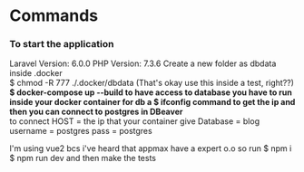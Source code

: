 <h1>Commands</h1>
<h3>
    To start the application
</h3>
<p>
    Laravel Version: 6.0.0
    PHP Version: 7.3.6
    Create a new folder as dbdata inside .docker
    <br/>
    $ chmod -R 777 ./.docker/dbdata (That's okay use this inside a test, right??)
    <br/>
    <b> $ docker-compose up --build
    to have access to database you have to run inside your docker container for db a 
    $ ifconfig 
    command to get the ip
    and then you can connect to postgres in DBeaver</b>
    <br/>
    to connect
    HOST = the ip that your container give
    Database = blog
    username =  postgres
    pass = postgres
</p>
<p>
I'm using vue2 bcs i've heard that appmax have a expert o.o
so run 
$ npm i
$ npm run dev
and then make the tests
</p>